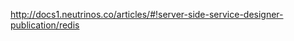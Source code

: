 <a href="http://docs1.neutrinos.co/articles/#!server-side-service-designer-publication/redis" target="_blank">http://docs1.neutrinos.co/articles/#!server-side-service-designer-publication/redis</a>
